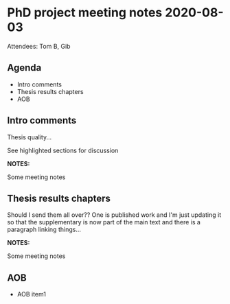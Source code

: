 # PhD project meeting notes 2020-08-03

Attendees: Tom B, Gib

## Agenda

* Intro comments
* Thesis results chapters
* AOB

## Intro comments

Thesis quality...

See highlighted sections for discussion

__NOTES:__

Some meeting notes

## Thesis results chapters

Should I send them all over?? One is published work and I'm just updating it so that the supplementary is now part of the main text and there is a paragraph linking things...

__NOTES:__

Some meeting notes

## AOB

* AOB item1